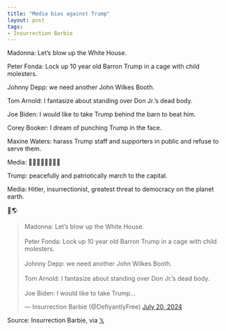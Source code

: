 ```yaml
---
title: "Media bias against Trump"
layout: post
tags:
- Insurrection Barbie
---
```


Madonna: Let’s blow up the White House.

Peter Fonda: Lock up 10 year old Barron Trump in a cage with child molesters.

Johnny Depp: we need another John Wilkes Booth.

Tom Arnold: I fantasize about standing over Don Jr.’s dead body.

Joe Biden: I would like to take Trump behind the barn to beat him.

Corey Booker: I dream of punching Trump in the face.

Maxine Waters: harass Trump staff and supporters in public and refuse to serve them.

Media: 🦗🦗🦗🦗🦗🦗🇺🇸

Trump: peacefully and patriotically march to the capital.

Media: Hitler, insurrectionist, greatest threat to democracy on the planet earth.

🤡🌎

<blockquote class="twitter-tweet"><p lang="en" dir="ltr">Madonna: Let’s blow up the White House. <br><br>Peter Fonda: Lock up 10 year old Barron Trump in a cage with child molesters. <br><br>Johnny Depp: we need another John Wilkes Booth. <br><br>Tom Arnold: I fantasize about standing over Don Jr.’s dead body. <br><br>Joe Biden: I would like to take Trump…</p>&mdash; Insurrection Barbie (@DefiyantlyFree) <a href="https://twitter.com/DefiyantlyFree/status/1814499222726574206?ref_src=twsrc%5Etfw">July 20, 2024</a></blockquote> <script async src="https://platform.twitter.com/widgets.js" charset="utf-8"></script>

Source: Insurrection Barbie, via [𝕏](https://x.com)
